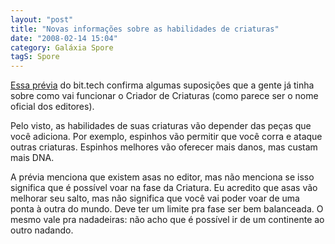 ```yaml
---
layout: "post"
title: "Novas informações sobre as habilidades de criaturas"
date: "2008-02-14 15:04"
category: Galáxia Spore
tagS: Spore
---
```

[Essa prévia](http://www.bit-tech.net/gaming/2008/02/13/spore_hands-on_preview/3) do bit.tech confirma algumas suposições que a gente já tinha sobre como vai funcionar o Criador de Criaturas (como parece ser o nome oficial dos editores).

Pelo visto, as habilidades de suas criaturas vão depender das peças que você adiciona. Por exemplo, espinhos vão permitir que você corra e ataque outras criaturas. Espinhos melhores vão oferecer mais danos, mas custam mais DNA.

A prévia menciona que existem asas no editor, mas não menciona se isso significa que é possível voar na fase da Criatura. Eu acredito que asas vão melhorar seu salto, mas não significa que você vai poder voar de uma ponta à outra do mundo. Deve ter um limite pra fase ser bem balanceada. O mesmo vale pra nadadeiras: não acho que é possível ir de um continente ao outro nadando. 
